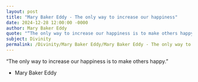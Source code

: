 ```yaml
---
layout: post
title: "Mary Baker Eddy - The only way to increase our happiness"
date: 2024-12-28 12:00:00 -0000
author: Mary Baker Eddy
quote: "“The only way to increase our happiness is to make others happy.”"
subject: Divinity
permalink: /Divinity/Mary Baker Eddy/Mary Baker Eddy - The only way to increase our happiness
---
```


“The only way to increase our happiness is to make others happy.”

- Mary Baker Eddy
